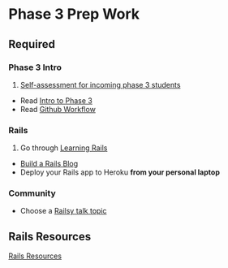# Phase 3 Prep Work

## Required

### Phase 3 Intro
1. [Self-assessment for incoming phase 3 students](self-assessment.md)
- Read [Intro to Phase 3](../resources/intro-to-p3.md)
- Read [Github Workflow](../resources/git-workflow.md)

### Rails
1. Go through [Learning Rails](./learning-rails.md)
- [Build a Rails Blog](../../../../rails-blog-challenge)
- Deploy your Rails app to Heroku **from your personal laptop**

### Community
- Choose a [Railsy talk topic](../resources/railsy-talk-topics.md)

## Rails Resources
[Rails Resources](../resources/rails-resources.md)
